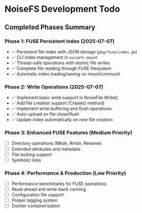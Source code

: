 # NoiseFS Development Todo

## Completed Phases Summary

### Phase 1: FUSE Persistent Index (2025-07-07)
- ✅ Persistent file index with JSON storage (`pkg/fuse/index.go`)
- ✅ CLI index management in `noisefs-mount` 
- ✅ Thread-safe operations with atomic file writes
- ✅ Complete file reading through FUSE filesystem
- ✅ Automatic index loading/saving on mount/unmount

### Phase 2: Write Operations (2025-07-07)
- ✅ Implement basic write support in NoiseFile.Write()
- ✅ Add file creation support (Create() method)
- ✅ Implement write buffering and flush operations
- ✅ Auto-upload on file close/flush
- ✅ Update index automatically on new file creation

### Phase 3: Enhanced FUSE Features (Medium Priority)
- [ ] Directory operations (Mkdir, Rmdir, Rename)
- [ ] Extended attributes and metadata
- [ ] File locking support
- [ ] Symbolic links

### Phase 4: Performance & Production (Low Priority)
- [ ] Performance benchmarks for FUSE operations
- [ ] Read-ahead and write-back caching
- [ ] Configuration file support
- [ ] Proper logging system
- [ ] Docker containerization